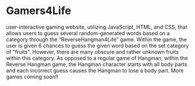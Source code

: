 # Gamers4Life
user-interactive gaming website, utilizing JavaScript, HTML, and CSS, that allows users to guess several random-generated words based on a category through the “ReverseHangman4Life” game. Within the game, the user is given 6 chances to guess the given word based on the set category of "fruits". However, there are many obscure and rather unknown fruits within this category. As opposed to a regular game of Hangman, within the Reverse Hangman game, the Hangman character starts with all body parts and each incorrect guess causes the Hangman to lose a body part. More games coming soon!!
